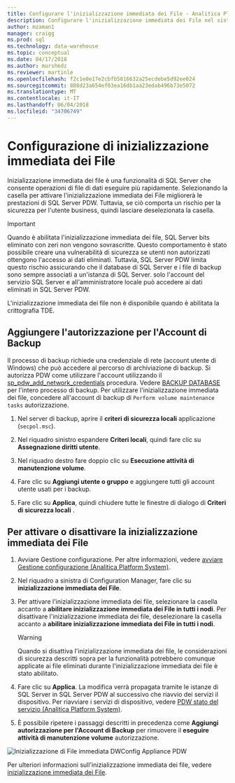 ```yaml
---
title: Configurare l'inizializzazione immediata dei File - Analitica Platform System | Documenti Microsoft
description: Configurare l'inizializzazione immediata dei File nel sistema della piattaforma Analitica. Inizializzazione immediata dei file è una funzionalità di SQL Server che consente operazioni di file di dati eseguire più rapidamente.
author: mzaman1
manager: craigg
ms.prod: sql
ms.technology: data-warehouse
ms.topic: conceptual
ms.date: 04/17/2018
ms.author: murshedz
ms.reviewer: martinle
ms.openlocfilehash: f2c1e0e17e2cbfb5816632a25ecdebe5d92ee024
ms.sourcegitcommit: 808d23a654ef03ea16db1aa23edab496b73e5072
ms.translationtype: MT
ms.contentlocale: it-IT
ms.lasthandoff: 06/04/2018
ms.locfileid: "34706749"
---
```

# <a name="instant-file-initialization-configuration"></a>Configurazione di inizializzazione immediata dei File
Inizializzazione immediata dei file è una funzionalità di SQL Server che consente operazioni di file di dati eseguire più rapidamente. Selezionando la casella per attivare l'inizializzazione immediata dei File migliorerà le prestazioni di SQL Server PDW. Tuttavia, se ciò comporta un rischio per la sicurezza per l'utente business, quindi lasciare deselezionata la casella.  
  
> [!IMPORTANT]  
> Quando è abilitata l'inizializzazione immediata dei file, SQL Server bits eliminato con zeri non vengono sovrascritte.  Questo comportamento è stato possibile creare una vulnerabilità di sicurezza se utenti non autorizzati ottengono l'accesso ai dati eliminati. Tuttavia, SQL Server PDW limita questo rischio assicurando che il database di SQL Server e i file di backup sono sempre associati a un'istanza di SQL Server. solo l'account del servizio SQL Server e all'amministratore locale può accedere ai dati eliminati in SQL Server PDW.  
  
L'inizializzazione immediata dei file non è disponibile quando è abilitata la crittografia TDE.  
  
## <a name="add-permission-for-the-backup-account"></a>Aggiungere l'autorizzazione per l'Account di Backup  
Il processo di backup richiede una credenziale di rete (account utente di Windows) che può accedere al percorso di archiviazione di backup. Si autorizza PDW come utilizzare l'account utilizzando il [sp_pdw_add_network_credentials](../relational-databases/system-stored-procedures/sp-pdw-add-network-credentials-sql-data-warehouse.md) procedura. Vedere [BACKUP DATABASE](../t-sql/statements/backup-database-parallel-data-warehouse.md) per l'intero processo di backup. Per utilizzare l'inizializzazione immediata dei file, concedere all'account di backup di `Perform volume maintenance tasks` autorizzazione.  
  
1.  Nel server di backup, aprire il **criteri di sicurezza locali** applicazione (`secpol.msc`).  
  
2.  Nel riquadro sinistro espandere **Criteri locali**, quindi fare clic su **Assegnazione diritti utente**.  
  
3.  Nel riquadro destro fare doppio clic su **Esecuzione attività di manutenzione volume**.  
  
4.  Fare clic su **Aggiungi utente o gruppo** e aggiungere tutti gli account utente usati per i backup.  
  
5.  Fare clic su **Applica**, quindi chiudere tutte le finestre di dialogo di **Criteri di sicurezza locali** .  
  
## <a name="to-turn-instant-file-initialization-on-or-off"></a>Per attivare o disattivare la inizializzazione immediata dei File  
  
1.  Avviare Gestione configurazione. Per altre informazioni, vedere [avviare Gestione configurazione &#40;Analitica Platform System&#41;](launch-the-configuration-manager.md).  
  
2.  Nel riquadro a sinistra di Configuration Manager, fare clic su **inizializzazione immediata dei File**.  
  
3.  Per attivare l'inizializzazione immediata dei file, selezionare la casella accanto a **abilitare inizializzazione immediata dei File in tutti i nodi**. Per disattivare l'inizializzazione immediata dei file, deselezionare la casella accanto a **abilitare inizializzazione immediata dei File in tutti i nodi**.  
  
    > [!WARNING]  
    > Quando si disattiva l'inizializzazione immediata dei file, le considerazioni di sicurezza descritti sopra per la funzionalità potrebbero comunque applicate ai file eliminati durante l'inizializzazione immediata dei file è stato abilitato.  
  
4.  Fare clic su **Applica**. La modifica verrà propagata tramite le istanze di SQL Server in SQL Server PDW al successivo che riavvio dei servizi il dispositivo. Per riavviare i servizi di dispositivo, vedere [PDW stato del servizio &#40;Analitica Platform System&#41;](pdw-services-status.md).  
  
5.  È possibile ripetere i passaggi descritti in precedenza come **Aggiungi autorizzazione per l'Account di Backup** per rimuovere il **eseguire attività di manutenzione volume** autorizzazione.  
  
![Inizializzazione di File immediata DWConfig Appliance PDW](./media/instant-file-initialization-configuration/SQL_Server_PDW_DWConfig_ApplPDWInstant.png "SQL_Server_PDW_DWConfig_ApplPDWInstant")  
  
Per ulteriori informazioni sull'inizializzazione immediata dei file, vedere [inizializzazione immediata dei File](http://technet.microsoft.com/library/ms175935(v=SQL.105).aspx).  
  
